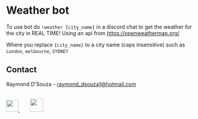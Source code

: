 
# Weather bot
To use bot do ```!weather {city_name}``` in a discord chat to get the weather for the city in REAL TIME! Using an api from https://openweathermap.org/

Where you replace ```{city_name}``` to a city name (caps insensitive) such as ```London```, ```melbourne```, ```SYDNEY```

<!-- CONTACT -->
<div id="contact">
  <h2>Contact </h2> 

Raymond D'Souza - raymond_dsouza1@hotmail.com
<br>
<br>

<a  href="https://linkedin.com/in/raymond-dsouza">
<img height="32" width="32" src="https://www.iconsdb.com/icons/preview/white/linkedin-xxl.png"/> 
</a>
&nbsp&nbsp&nbsp&nbsp&nbsp&nbsp
<a href="https://www.hackerrank.com/raymond_dsouza1">
<img height="35" width="35" src="https://i.ibb.co/LzHw3hm/hackerrank-1.png"/>  

</div>
